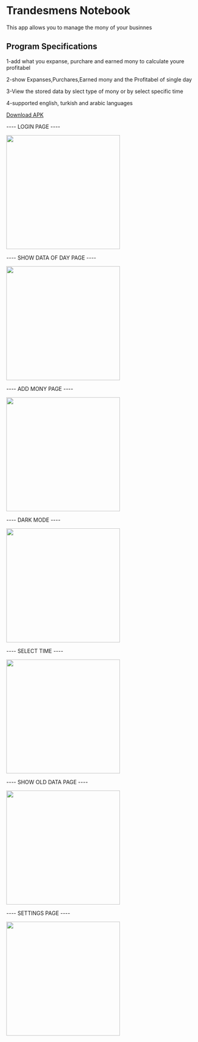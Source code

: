 # Trandesmens Notebook    

This app allows you to manage the mony of your businnes

## Program Specifications
1-add what you expanse, purchare and earned mony to calculate youre profitabel

2-show Expanses,Purchares,Earned mony and the Profitabel of single day

3-View the stored data by slect type of mony or by select specific time

4-supported english, turkish and arabic languages

<a href="https://www.mediafire.com/file/t3cyp27sg2s63qv/Tradesmens_Notebook.apk/file">Download APK</a>

---- LOGIN PAGE ----

<img src="app images/login page.jpeg" width="300">

---- SHOW DATA OF DAY PAGE ----

<img src="app images/show data of day.jpeg" width="300">

---- ADD MONY PAGE ----

<img src="app images/add mony page.jpeg" width="300">

---- DARK MODE ----

<img src="app images/dark mode.jpeg" width="300">

---- SELECT TIME ----

<img src="app images/select time.jpeg" width="300">

---- SHOW OLD DATA PAGE ----

<img src="app images/show old data.jpeg" width="300">

---- SETTINGS PAGE ----

<img src="app images/settings.jpeg" width="300">
